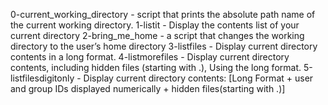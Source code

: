 0-current_working_directory - script that prints the absolute path name of the current working directory.
1-listit - Display the contents list of your current directory
2-bring_me_home - a script that changes the working directory to the user’s home directory
3-listfiles - Display current directory contents in a long format.
4-listmorefiles - Display current directory contents, including hidden files (starting with .), Using the long format.
5-listfilesdigitonly - Display current directory contents: [Long Format +  user and group IDs displayed numerically + hidden files(starting with .)]
